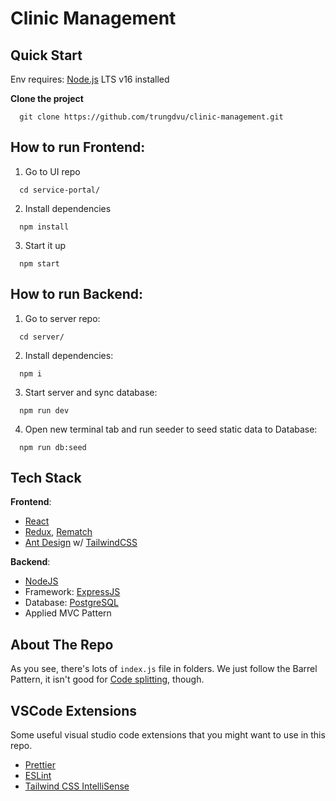 # Clinic Management

## Quick Start

Env requires: [Node.js](https://nodejs.org/en/) LTS v16 installed

**Clone the project**

```
  git clone https://github.com/trungdvu/clinic-management.git
```

## How to run Frontend:

1. Go to UI repo

```
  cd service-portal/
```

2. Install dependencies

```
  npm install
```

3. Start it up

```
  npm start
```

## How to run Backend:

1. Go to server repo:

```
  cd server/
```

2. Install dependencies:

```
  npm i
```

3. Start server and sync database:

```
  npm run dev
```

4. Open new terminal tab and run seeder to seed static data to Database:

```
  npm run db:seed
```

## Tech Stack

**Frontend**:

- [React](https://reactjs.org)
- [Redux](https://redux.js.org), [Rematch](https://rematchjs.org)
- [Ant Design](https://ant.design) w/ [TailwindCSS](https://tailwindcss.com)

**Backend**:

- [NodeJS](https://nodejs.org/en/docs/)
- Framework: [ExpressJS](https://expressjs.com)
- Database: [PostgreSQL](https://www.postgresql.org/docs)
- Applied MVC Pattern

## About The Repo

As you see, there's lots of `index.js` file in folders. We just follow the Barrel Pattern, it isn't good for [Code splitting](https://reactjs.org/docs/code-splitting.html), though.

## VSCode Extensions

Some useful visual studio code extensions that you might want to use in this repo.

- [Prettier](https://marketplace.visualstudio.com/items?itemName=esbenp.prettier-vscode)
- [ESLint](https://marketplace.visualstudio.com/items?itemName=dbaeumer.vscode-eslint)
- [Tailwind CSS IntelliSense](https://marketplace.visualstudio.com/items?itemName=bradlc.vscode-tailwindcss)
